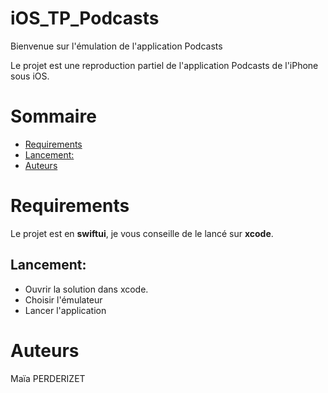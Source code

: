 # iOS_TP_Podcasts

Bienvenue sur l'émulation de l'application Podcasts

Le projet est une reproduction partiel de l'application Podcasts de l'iPhone sous iOS.

# Sommaire

- [Requirements](#requirements)
- [Lancement:](#lancement)
- [Auteurs](#auteurs)

# Requirements

Le projet est en **swiftui**, je vous conseille de le lancé sur **xcode**.

## Lancement:

- Ouvrir la solution dans xcode.
- Choisir l'émulateur
- Lancer l'application

# Auteurs
Maïa PERDERIZET

